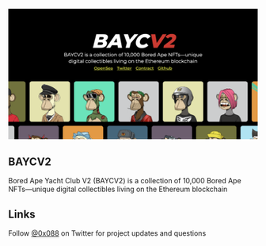 <p align="center">
  <picture>
    <img alt="BAYCV2" src="./public/meta.png" width="auto" height="auto">
  </picture>
</p>

## BAYCV2

Bored Ape Yacht Club V2 (BAYCV2) is a collection of 10,000 Bored Ape NFTs—unique digital collectibles living on the Ethereum blockchain

## Links

Follow [@0x088](https://twitter.com/0x088) on Twitter for project updates and questions
